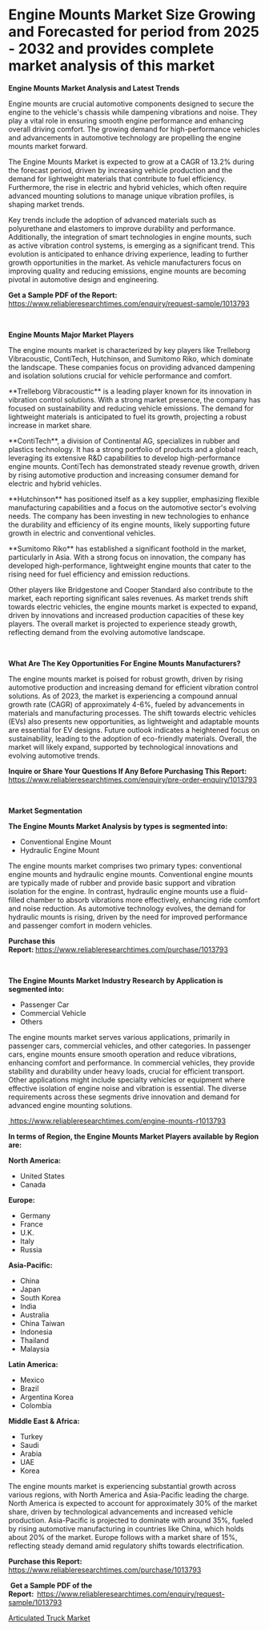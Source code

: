 <p><h1>Engine Mounts Market Size Growing and Forecasted for period from 2025 - 2032 and provides complete market analysis of this market</h1></p><p><strong>Engine Mounts Market Analysis and Latest Trends</strong></p>
<p><p>Engine mounts are crucial automotive components designed to secure the engine to the vehicle's chassis while dampening vibrations and noise. They play a vital role in ensuring smooth engine performance and enhancing overall driving comfort. The growing demand for high-performance vehicles and advancements in automotive technology are propelling the engine mounts market forward.</p><p>The Engine Mounts Market is expected to grow at a CAGR of 13.2% during the forecast period, driven by increasing vehicle production and the demand for lightweight materials that contribute to fuel efficiency. Furthermore, the rise in electric and hybrid vehicles, which often require advanced mounting solutions to manage unique vibration profiles, is shaping market trends. </p><p>Key trends include the adoption of advanced materials such as polyurethane and elastomers to improve durability and performance. Additionally, the integration of smart technologies in engine mounts, such as active vibration control systems, is emerging as a significant trend. This evolution is anticipated to enhance driving experience, leading to further growth opportunities in the market. As vehicle manufacturers focus on improving quality and reducing emissions, engine mounts are becoming pivotal in automotive design and engineering.</p></p>
<p><strong>Get a Sample PDF of the Report:&nbsp;</strong> <a href="https://www.reliableresearchtimes.com/enquiry/request-sample/1013793?utm_campaign=3004&utm_medium=2&utm_source=Github&utm_content=ia&utm_term=10042025&utm_id=engine-mounts">https://www.reliableresearchtimes.com/enquiry/request-sample/1013793</a></p>
<p>&nbsp;</p>
<p><strong>Engine Mounts Major Market Players</strong></p>
<p><p>The engine mounts market is characterized by key players like Trelleborg Vibracoustic, ContiTech, Hutchinson, and Sumitomo Riko, which dominate the landscape. These companies focus on providing advanced dampening and isolation solutions crucial for vehicle performance and comfort.</p><p>**Trelleborg Vibracoustic** is a leading player known for its innovation in vibration control solutions. With a strong market presence, the company has focused on sustainability and reducing vehicle emissions. The demand for lightweight materials is anticipated to fuel its growth, projecting a robust increase in market share.</p><p>**ContiTech**, a division of Continental AG, specializes in rubber and plastics technology. It has a strong portfolio of products and a global reach, leveraging its extensive R&D capabilities to develop high-performance engine mounts. ContiTech has demonstrated steady revenue growth, driven by rising automotive production and increasing consumer demand for electric and hybrid vehicles.</p><p>**Hutchinson** has positioned itself as a key supplier, emphasizing flexible manufacturing capabilities and a focus on the automotive sector's evolving needs. The company has been investing in new technologies to enhance the durability and efficiency of its engine mounts, likely supporting future growth in electric and conventional vehicles.</p><p>**Sumitomo Riko** has established a significant foothold in the market, particularly in Asia. With a strong focus on innovation, the company has developed high-performance, lightweight engine mounts that cater to the rising need for fuel efficiency and emission reductions.</p><p>Other players like Bridgestone and Cooper Standard also contribute to the market, each reporting significant sales revenues. As market trends shift towards electric vehicles, the engine mounts market is expected to expand, driven by innovations and increased production capacities of these key players. The overall market is projected to experience steady growth, reflecting demand from the evolving automotive landscape.</p></p>
<p>&nbsp;</p>
<p><strong>What Are The Key Opportunities For Engine Mounts Manufacturers?</strong></p>
<p><p>The engine mounts market is poised for robust growth, driven by rising automotive production and increasing demand for efficient vibration control solutions. As of 2023, the market is experiencing a compound annual growth rate (CAGR) of approximately 4-6%, fueled by advancements in materials and manufacturing processes. The shift towards electric vehicles (EVs) also presents new opportunities, as lightweight and adaptable mounts are essential for EV designs. Future outlook indicates a heightened focus on sustainability, leading to the adoption of eco-friendly materials. Overall, the market will likely expand, supported by technological innovations and evolving automotive trends.</p></p>
<p><strong>Inquire or Share Your Questions If Any Before Purchasing This Report:</strong> <a href="https://www.reliableresearchtimes.com/enquiry/pre-order-enquiry/1013793?utm_campaign=3004&utm_medium=2&utm_source=Github&utm_content=ia&utm_term=10042025&utm_id=engine-mounts">https://www.reliableresearchtimes.com/enquiry/pre-order-enquiry/1013793</a></p>
<p>&nbsp;</p>
<p><strong>Market Segmentation</strong></p>
<p><strong>The Engine Mounts Market Analysis by types is segmented into:</strong></p>
<p><ul><li>Conventional Engine Mount</li><li>Hydraulic Engine Mount</li></ul></p>
<p><p>The engine mounts market comprises two primary types: conventional engine mounts and hydraulic engine mounts. Conventional engine mounts are typically made of rubber and provide basic support and vibration isolation for the engine. In contrast, hydraulic engine mounts use a fluid-filled chamber to absorb vibrations more effectively, enhancing ride comfort and noise reduction. As automotive technology evolves, the demand for hydraulic mounts is rising, driven by the need for improved performance and passenger comfort in modern vehicles.</p></p>
<p><strong>Purchase this Report:&nbsp;</strong><a href="https://www.reliableresearchtimes.com/purchase/1013793?utm_campaign=3004&utm_medium=2&utm_source=Github&utm_content=ia&utm_term=10042025&utm_id=engine-mounts">https://www.reliableresearchtimes.com/purchase/1013793</a></p>
<p>&nbsp;</p>
<p><strong>The Engine Mounts Market Industry Research by Application is segmented into:</strong></p>
<p><ul><li>Passenger Car</li><li>Commercial Vehicle</li><li>Others</li></ul></p>
<p><p>The engine mounts market serves various applications, primarily in passenger cars, commercial vehicles, and other categories. In passenger cars, engine mounts ensure smooth operation and reduce vibrations, enhancing comfort and performance. In commercial vehicles, they provide stability and durability under heavy loads, crucial for efficient transport. Other applications might include specialty vehicles or equipment where effective isolation of engine noise and vibration is essential. The diverse requirements across these segments drive innovation and demand for advanced engine mounting solutions.</p></p>
<p><a href="https://www.reliableresearchtimes.com/engine-mounts-r1013793?utm_campaign=3004&utm_medium=2&utm_source=Github&utm_content=ia&utm_term=10042025&utm_id=engine-mounts">&nbsp;https://www.reliableresearchtimes.com/engine-mounts-r1013793</a></p>
<p><strong>In terms of Region, the Engine Mounts Market Players available by Region are:</strong></p>
<p>
    <p> <strong> North America: </strong>
        <ul>
            <li>United States</li>
            <li>Canada</li>
        </ul>
        </p> 
    <p> <strong> Europe: </strong>
        <ul>
            <li>Germany</li>
            <li>France</li>
            <li>U.K.</li>
            <li>Italy</li>
            <li>Russia</li>
        </ul>
        </p> 
    <p> <strong> Asia-Pacific: </strong>
        <ul>
            <li>China</li>
            <li>Japan</li>
            <li>South Korea</li>
            <li>India</li>
            <li>Australia</li>
            <li>China Taiwan</li>
            <li>Indonesia</li>
            <li>Thailand</li>
            <li>Malaysia</li>
        </ul>
        </p> 
    <p> <strong> Latin America: </strong>
        <ul>
            <li>Mexico</li>
            <li>Brazil</li>
            <li>Argentina Korea</li>
            <li>Colombia</li>
        </ul>
        </p> 
    <p> <strong> Middle East & Africa: </strong>
        <ul>
            <li>Turkey</li>
            <li>Saudi</li>
            <li>Arabia</li>
            <li>UAE</li>
            <li>Korea</li>
        </ul>
    </p>
    </p>
<p><p>The engine mounts market is experiencing substantial growth across various regions, with North America and Asia-Pacific leading the charge. North America is expected to account for approximately 30% of the market share, driven by technological advancements and increased vehicle production. Asia-Pacific is projected to dominate with around 35%, fueled by rising automotive manufacturing in countries like China, which holds about 20% of the market. Europe follows with a market share of 15%, reflecting steady demand amid regulatory shifts towards electrification.</p></p>
<p><strong>Purchase this Report: </strong><a href="https://www.reliableresearchtimes.com/purchase/1013793?utm_campaign=3004&utm_medium=2&utm_source=Github&utm_content=ia&utm_term=10042025&utm_id=engine-mounts">https://www.reliableresearchtimes.com/purchase/1013793</a></p>
<p>&nbsp;<strong>Get a Sample PDF of the Report:&nbsp;&nbsp;</strong><a href="https://www.reliableresearchtimes.com/enquiry/request-sample/1013793?utm_campaign=3004&utm_medium=2&utm_source=Github&utm_content=ia&utm_term=10042025&utm_id=engine-mounts">https://www.reliableresearchtimes.com/enquiry/request-sample/1013793</a></p>
<p><strong></strong></p>
<p><p><a href="https://github.com/dickstoscopg/Market-Research-Report-List-1/blob/main/articulated-truck-market.md?utm_campaign=3004&utm_medium=2&utm_source=Github&utm_content=ia&utm_term=10042025&utm_id=engine-mounts">Articulated Truck Market</a></p></p>